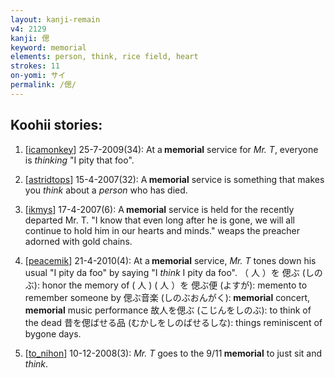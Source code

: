 ```yaml
---
layout: kanji-remain
v4: 2129
kanji: 偲
keyword: memorial
elements: person, think, rice field, heart
strokes: 11
on-yomi: サイ
permalink: /偲/
---
```


## Koohii stories: 

1) [<a href="http://kanji.koohii.com/profile/icamonkey">icamonkey</a>] 25-7-2009(34): At a<strong> memorial</strong> service for <em>Mr. T</em>, everyone is <em>thinking</em> &quot;I pity that foo&quot;.

2) [<a href="http://kanji.koohii.com/profile/astridtops">astridtops</a>] 15-4-2007(32): A<strong> memorial</strong> service is something that makes you <em>think</em> about a <em>person</em> who has died.

3) [<a href="http://kanji.koohii.com/profile/ikmys">ikmys</a>] 17-4-2007(6): A<strong> memorial</strong> service is held for the recently departed Mr. T. &quot;I know that even long after he is gone, we will all continue to hold him in our hearts and minds.&quot; weaps the preacher adorned with gold chains.

4) [<a href="http://kanji.koohii.com/profile/peacemik">peacemik</a>] 21-4-2010(4): At a<strong> memorial</strong> service, <em>Mr. T</em> tones down his usual &quot;I pity da foo&quot; by saying &quot;I <em>think</em> I pity da foo&quot;. （ 人 ）を 偲ぶ (しのぶ): honor the memory of ( 人 ) ( 人 ）を 偲ぶ便 (よすが): memento to remember someone by 偲ぶ音楽 (しのぶおんがく):<strong> memorial</strong> concert,<strong> memorial</strong> music performance 故人を偲ぶ (こじんをしのぶ): to think of the dead 昔を偲ばせる品 (むかしをしのばせるしな): things reminiscent of bygone days.

5) [<a href="http://kanji.koohii.com/profile/to_nihon">to_nihon</a>] 10-12-2008(3): <em>Mr. T</em> goes to the 9/11<strong> memorial</strong> to just sit and <em>think</em>.

